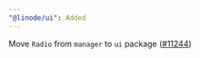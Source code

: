 ```yaml
---
"@linode/ui": Added
---
```


Move `Radio` from `manager` to `ui` package ([#11244](https://github.com/linode/manager/pull/11244))

